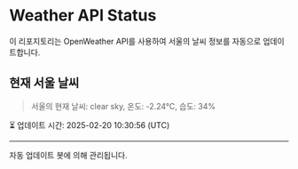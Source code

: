 
# Weather API Status

이 리포지토리는 OpenWeather API를 사용하여 서울의 날씨 정보를 자동으로 업데이트합니다.

## 현재 서울 날씨
> 서울의 현재 날씨: clear sky, 온도: -2.24°C, 습도: 34%

⏳ 업데이트 시간: 2025-02-20 10:30:56 (UTC)

---
자동 업데이트 봇에 의해 관리됩니다.
